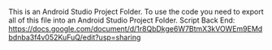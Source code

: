 This is an Android Studio Project Folder. To use the code you need to export all of this file into an Android Studio Project Folder.
Script Back End: https://docs.google.com/document/d/1r8QbDkge6W7BtmX3kVOWEm9EMdbdnba3f4v052KuFuQ/edit?usp=sharing
